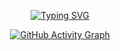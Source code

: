 <p align="center">
  <a href="https://git.io/typing-svg"><img src="https://readme-typing-svg.demolab.com?font=Fira+Code&size=30&color=2EA043&pause=1000&width=485&lines=Hello%2C It's Spoutnikrs 👋" alt="Typing SVG" /></a>
</p>

<div align="center" style="max-width: 100%;">
  <a href="https://github.com/rayesyounes">
    <img style="max-width: 100%;" alt="GitHub Activity Graph" src="https://github-readme-activity-graph.vercel.app/graph?username=rayesyounes&bg_color=transparent&color=2EA043&line=2EA043&point=ffffff&area=true&area_color=ffffff&hide_border=true">
  </a>
</div>

